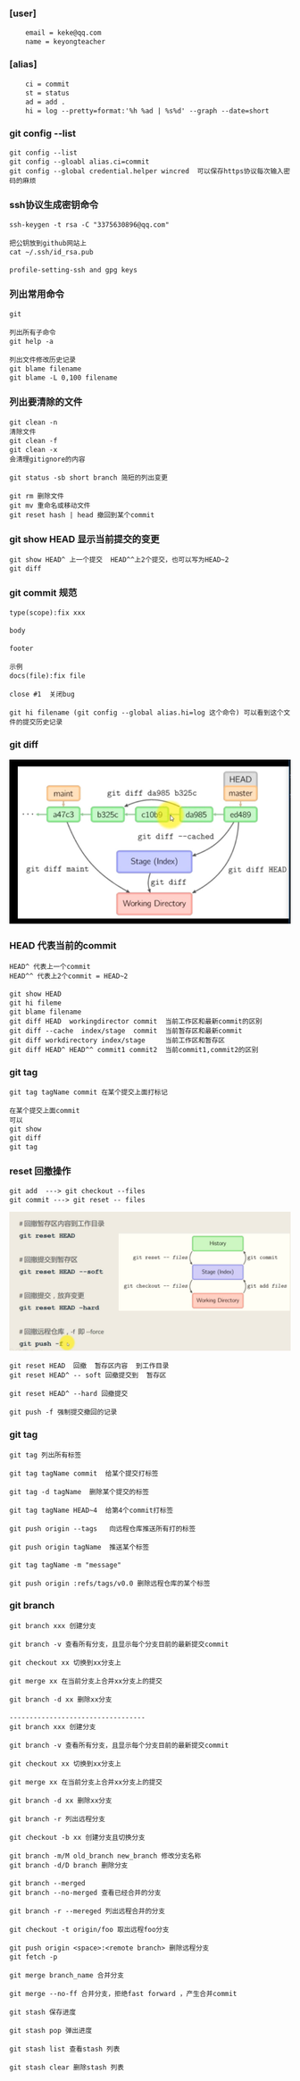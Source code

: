 ### [user]
        email = keke@qq.com
        name = keyongteacher  

### [alias]
        ci = commit
        st = status
        ad = add .
        hi = log --pretty=format:'%h %ad | %s%d' --graph --date=short

### git config --list
    git config --list
    git config --gloabl alias.ci=commit
    git config --global credential.helper wincred  可以保存https协议每次输入密码的麻烦

### ssh协议生成密钥命令
    ssh-keygen -t rsa -C "3375630896@qq.com"

    把公钥放到github网站上
    cat ~/.ssh/id_rsa.pub

    profile-setting-ssh and gpg keys

### 列出常用命令
    git

    列出所有子命令
    git help -a

    列出文件修改历史记录
    git blame filename
    git blame -L 0,100 filename

### 列出要清除的文件
    git clean -n 
    清除文件
    git clean -f
    git clean -x
    会清理gitignore的内容

    git status -sb short branch 简短的列出变更

    git rm 删除文件
    git mv 重命名或移动文件
    git reset hash | head 撤回到某个commit  

### git show HEAD 显示当前提交的变更 
    git show HEAD^ 上一个提交  HEAD^^上2个提交，也可以写为HEAD~2
    git diff 

### git commit 规范
    type(scope):fix xxx 

    body 

    footer 

    示例
    docs(file):fix file

    close #1  关闭bug  

    git hi filename (git config --global alias.hi=log 这个命令) 可以看到这个文件的提交历史记录

### git diff  
![diff](./log/diff.png)



### HEAD 代表当前的commit
    HEAD^ 代表上一个commit
    HEAD^^ 代表上2个commit = HEAD~2

    git show HEAD
    git hi fileme
    git blame filename
    git diff HEAD  workingdirector commit  当前工作区和最新commit的区别
    git diff --cache  index/stage  commit  当前暂存区和最新commit
    git diff workdirectory index/stage     当前工作区和暂存区
    git diff HEAD^ HEAD^^ commit1 commit2  当前commit1,commit2的区别
### git tag 
    git tag tagName commit 在某个提交上面打标记
    
    在某个提交上面commit
    可以
    git show
    git diff
    git tag  

### reset 回撤操作
    git add  ---> git checkout --files
    git commit ---> git reset -- files 

![reset](./log/reset.png)  

    git reset HEAD  回撤  暂存区内容  到工作目录
    git reset HEAD^ -- soft 回撤提交到  暂存区

    git reset HEAD^ --hard 回撤提交

    git push -f 强制提交撤回的记录
 
### git tag  
    git tag 列出所有标签

    git tag tagName commit  给某个提交打标签

    git tag -d tagName  删除某个提交的标签

    git tag tagName HEAD~4  给第4个commit打标签

    git push origin --tags   向远程仓库推送所有打的标签

    git push origin tagName  推送某个标签

    git tag tagName -m "message"

    git push origin :refs/tags/v0.0 删除远程仓库的某个标签



### git branch   
    git branch xxx 创建分支

    git branch -v 查看所有分支，且显示每个分支目前的最新提交commit

    git checkout xx 切换到xx分支上

    git merge xx 在当前分支上合并xx分支上的提交 

    git branch -d xx 删除xx分支
    
    ----------------------------------
    git branch xxx 创建分支
    
    git branch -v 查看所有分支，且显示每个分支目前的最新提交commit
    
    git checkout xx 切换到xx分支上
    
    git merge xx 在当前分支上合并xx分支上的提交 
    
    git branch -d xx 删除xx分支
    
    git branch -r 列出远程分支
    
    git checkout -b xx 创建分支且切换分支
    
    git branch -m/M old_branch new_branch 修改分支名称
    git branch -d/D branch 删除分支
    
    git branch --merged
    git branch --no-merged 查看已经合并的分支
    
    git branch -r --mereged 列出远程合并的分支
    
    git checkout -t origin/foo 取出远程foo分支
    
    git push origin <space>:<remote branch> 删除远程分支
    git fetch -p
    
    git merge branch_name 合并分支
    
    git merge --no-ff 合并分支，拒绝fast forward ，产生合并commit
    
    git stash 保存进度
    
    git stash pop 弹出进度
    
    git stash list 查看stash 列表
    
    git stash clear 删除stash 列表
    
    
    

    